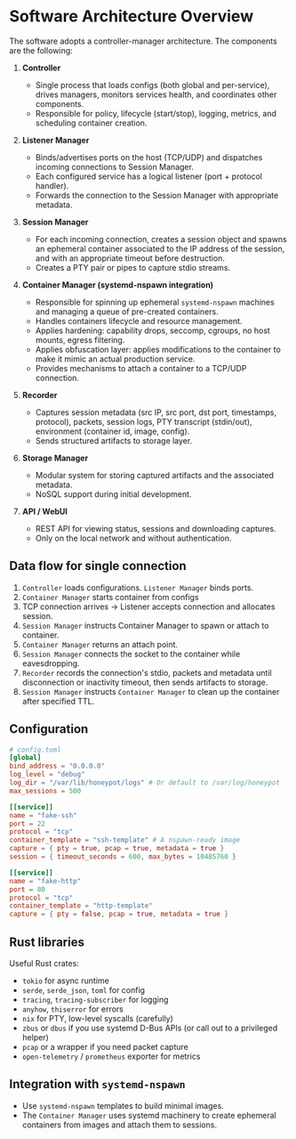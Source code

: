 # Software Architecture Overview

The software adopts a controller-manager architecture. The components are the
following:

1. **Controller**

   - Single process that loads configs (both global and per-service), drives
     managers, monitors services health, and coordinates other components.
   - Responsible for policy, lifecycle (start/stop), logging, metrics, and
     scheduling container creation.

2. **Listener Manager**

   - Binds/advertises ports on the host (TCP/UDP) and dispatches incoming
     connections to Session Manager.
   - Each configured service has a logical listener (port + protocol handler).
   - Forwards the connection to the Session Manager with appropriate metadata.

3. **Session Manager**

   - For each incoming connection, creates a session object and spawns an
     ephemeral container associated to the IP address of the session, and with
     an appropriate timeout before destruction.
   - Creates a PTY pair or pipes to capture stdio streams.

4. **Container Manager (systemd-nspawn integration)**

   - Responsible for spinning up ephemeral `systemd-nspawn` machines and
     managing a queue of pre-created containers.
   - Handles containers lifecycle and resource management.
   - Applies hardening: capability drops, seccomp, cgroups, no host mounts,
     egress filtering.
   - Applies obfuscation layer: applies modifications to the container to make
     it mimic an actual production service.
   - Provides mechanisms to attach a container to a TCP/UDP connection.

5. **Recorder**

   - Captures session metadata (src IP, src port, dst port, timestamps,
     protocol), packets, session logs, PTY transcript (stdin/out), environment
     (container id, image, config).
   - Sends structured artifacts to storage layer.

6. **Storage Manager**

   - Modular system for storing captured artifacts and the associated metadata.
   - NoSQL support during initial development.

7. **API / WebUI**

   - REST API for viewing status, sessions and downloading captures.
   - Only on the local network and without authentication.

## Data flow for single connection

1. `Controller` loads configurations. `Listener Manager` binds ports.
2. `Container Manager` starts container from configs
3. TCP connection arrives -> Listener accepts connection and allocates session.
4. `Session Manager` instructs Container Manager to spawn or attach to
   container.
5. `Container Manager` returns an attach point.
6. `Session Manager` connects the socket to the container while eavesdropping.
7. `Recorder` records the connection's stdio, packets and metadata until
   disconnection or inactivity timeout, then sends artifacts to storage.
8. `Session Manager` instructs `Container Manager` to clean up the container
   after specified TTL.

## Configuration

```toml
# config.toml
[global]
bind_address = "0.0.0.0"
log_level = "debug"
log_dir = "/var/lib/honeypot/logs" # Or default to /var/log/honeypot
max_sessions = 500

[[service]]
name = "fake-ssh"
port = 22
protocol = "tcp"
container_template = "ssh-template" # A nspawn-ready image
capture = { pty = true, pcap = true, metadata = true }
session = { timeout_seconds = 600, max_bytes = 10485760 }

[[service]]
name = "fake-http"
port = 80
protocol = "tcp"
container_template = "http-template"
capture = { pty = false, pcap = true, metadata = true }
```

## Rust libraries

Useful Rust crates:

- `tokio` for async runtime
- `serde`, `serde_json`, `toml` for config
- `tracing`, `tracing-subscriber` for logging
- `anyhow`, `thiserror` for errors
- `nix` for PTY, low-level syscalls (carefully)
- `zbus` or `dbus` if you use systemd D-Bus APIs (or call out to a privileged
  helper)
- `pcap` or a wrapper if you need packet capture
- `open-telemetry` / `prometheus` exporter for metrics

## Integration with `systemd-nspawn`

- Use `systemd-nspawn` templates to build minimal images.
- The `Container Manager` uses systemd machinery to create ephemeral containers
from images and attach them to sessions.
<!-- TODO: more research on this -->
